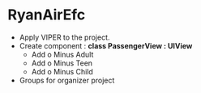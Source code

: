 # RyanAirEfc

- Apply VIPER to the project.
- Create component : **class PassengerView : UIView** 
  - Add o Minus Adult
  - Add o Minus Teen
  - Add o Minus Child
- Groups for organizer project
